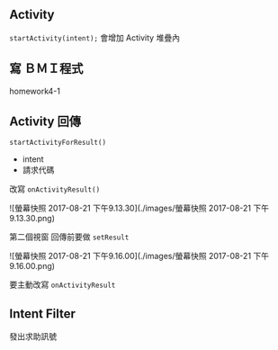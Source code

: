 ## Activity

`startActivity(intent);` 會增加 Activity 堆疊內



## 寫 ＢＭＩ程式 

homework4-1



## Activity 回傳

`startActivityForResult()`

* intent
* 請求代碼



改寫 `onActivityResult()`



![螢幕快照 2017-08-21 下午9.13.30](./images/螢幕快照 2017-08-21 下午9.13.30.png)

第二個視窗 回傳前要做 `setResult`



![螢幕快照 2017-08-21 下午9.16.00](./images/螢幕快照 2017-08-21 下午9.16.00.png)

要主動改寫 `onActivityResult`



## Intent Filter

發出求助訊號

